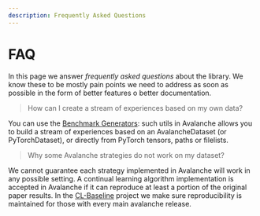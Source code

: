 ```yaml
---
description: Frequently Asked Questions
---
```


# FAQ

In this page we answer _frequently asked questions_ about the library. We know these to be mostly pain points we need to address as soon as possible in the form of better features o better documentation.

> How can I create a stream of experiences based on my own data?

You can use the [Benchmark Generators](https://avalanche-api.continualai.org/en/v0.1.0/benchmarks.html#benchmark-generators): such utils in Avalanche allows you to build a stream of experiences based on an AvalancheDataset (or PyTorchDataset), or directly from PyTorch tensors, paths or filelists.&#x20;

> Why some Avalanche strategies do not work on my dataset?

We cannot guarantee each strategy implemented in Avalanche will work in any possible setting. A continual learning algorithm implementation is accepted in Avalanche if it can reproduce at least a portion of the original paper results. In the [CL-Baseline](https://github.com/ContinualAI/reproducible-continual-learning) project we make sure reproducibility is maintained for those with every main avalanche release.&#x20;
